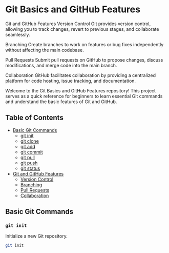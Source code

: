 # Git Basics and GitHub Features

Git and GitHub Features
Version Control
Git provides version control, allowing you to track changes, revert to previous stages, and collaborate seamlessly.

Branching
Create branches to work on features or bug fixes independently without affecting the main codebase.

Pull Requests
Submit pull requests on GitHub to propose changes, discuss modifications, and merge code into the main branch.

Collaboration
GitHub facilitates collaboration by providing a centralized platform for code hosting, issue tracking, and documentation.

Welcome to the Git Basics and GitHub Features repository! This project serves as a quick reference for beginners to learn essential Git commands and understand the basic features of Git and GitHub.

## Table of Contents
- [Basic Git Commands](#basic-git-commands)
  - [git init](#git-init)
  - [git clone](#git-clone)
  - [git add](#git-add)
  - [git commit](#git-commit)
  - [git pull](#git-pull)
  - [git push](#git-push)
  - [git status](#git-status)
- [Git and GitHub Features](#git-and-github-features)
  - [Version Control](#version-control)
  - [Branching](#branching)
  - [Pull Requests](#pull-requests)
  - [Collaboration](#collaboration)

## Basic Git Commands

### `git init`

Initialize a new Git repository.

```bash
git init

